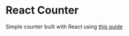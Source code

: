 # React Counter
Simple counter built with React using [this guide](https://blog.usejournal.com/react-from-scratch-8acf7a1b00a4)
